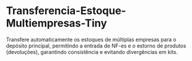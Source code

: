 # Transferencia-Estoque-Multiempresas-Tiny
Transfere automaticamente os estoques de múltiplas empresas para o depósito principal, permitindo a entrada de NF-es e o estorno de produtos (devoluções), garantindo consistência e evitando divergências em kits.
